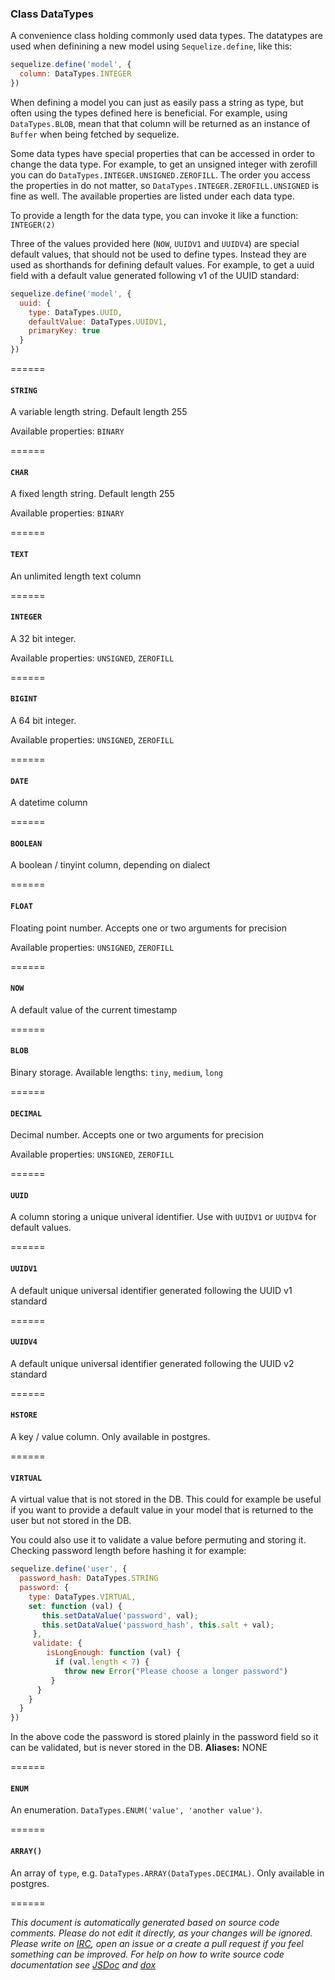 ### Class DataTypes
A convenience class holding commonly used data types. The datatypes are used when definining a new model using `Sequelize.define`, like this:
```js
sequelize.define('model', {
  column: DataTypes.INTEGER
})
```
When defining a model you can just as easily pass a string as type, but often using the types defined here is beneficial. For example, using `DataTypes.BLOB`, mean
that that column will be returned as an instance of `Buffer` when being fetched by sequelize.

Some data types have special properties that can be accessed in order to change the data type. For example, to get an unsigned integer with zerofill you can do `DataTypes.INTEGER.UNSIGNED.ZEROFILL`.
The order you access the properties in do not matter, so `DataTypes.INTEGER.ZEROFILL.UNSIGNED` is fine as well. The available properties are listed under each data type.

To provide a length for the data type, you can invoke it like a function: `INTEGER(2)`

Three of the values provided here (`NOW`, `UUIDV1` and `UUIDV4`) are special default values, that should not be used to define types. Instead they are used as shorthands for 
defining default values. For example, to get a uuid field with a default value generated following v1 of the UUID standard:
```js
sequelize.define('model', {
  uuid: {
    type: DataTypes.UUID,
    defaultValue: DataTypes.UUIDV1,
    primaryKey: true 
  }
})
```


======

#### `STRING`
A variable length string. Default length 255

Available properties: `BINARY`


======

#### `CHAR`
A fixed length string. Default length 255

Available properties: `BINARY`


======

#### `TEXT`
An unlimited length text column

======

#### `INTEGER`
A 32 bit integer.

Available properties: `UNSIGNED`, `ZEROFILL`


======

#### `BIGINT`
A 64 bit integer.

Available properties: `UNSIGNED`, `ZEROFILL`


======

#### `DATE`
A datetime column

======

#### `BOOLEAN`
A boolean / tinyint column, depending on dialect

======

#### `FLOAT`
Floating point number. Accepts one or two arguments for precision

Available properties: `UNSIGNED`, `ZEROFILL`


======

#### `NOW`
A default value of the current timestamp

======

#### `BLOB`
Binary storage. Available lengths: `tiny`, `medium`, `long`


======

#### `DECIMAL`
Decimal number. Accepts one or two arguments for precision

Available properties: `UNSIGNED`, `ZEROFILL`


======

#### `UUID`
A column storing a unique univeral identifier. Use with `UUIDV1` or `UUIDV4` for default values.

======

#### `UUIDV1`
A default unique universal identifier generated following the UUID v1 standard

======

#### `UUIDV4`
A default unique universal identifier generated following the UUID v2 standard

======

#### `HSTORE`
A key / value column. Only available in postgres.

======

#### `VIRTUAL`
A virtual value that is not stored in the DB. This could for example be useful if you want to provide a default value in your model
that is returned to the user but not stored in the DB.

You could also use it to validate a value before permuting and storing it. Checking password length before hashing it for example:
```js
sequelize.define('user', {
  password_hash: DataTypes.STRING
  password: {
    type: DataTypes.VIRTUAL,
    set: function (val) {
       this.setDataValue('password', val);
       this.setDataValue('password_hash', this.salt + val); 
     },
     validate: {
        isLongEnough: function (val) {
          if (val.length < 7) {
            throw new Error("Please choose a longer password")
         }
      }
    }
  }
})
```
In the above code the password is stored plainly in the password field so it can be validated, but is never stored in the DB. 
__Aliases:__ NONE

======

#### `ENUM`
An enumeration. `DataTypes.ENUM('value', 'another value')`.


======

#### `ARRAY()`
An array of `type`, e.g. `DataTypes.ARRAY(DataTypes.DECIMAL)`. Only available in postgres.

======

_This document is automatically generated based on source code comments. Please do not edit it directly, as your changes will be ignored. Please write on <a href="irc://irc.freenode.net/#sequelizejs">IRC</a>, open an issue or a create a pull request if you feel something can be improved. For help on how to write source code documentation see [JSDoc](http://usejsdoc.org) and [dox](https://github.com/tj/dox)_